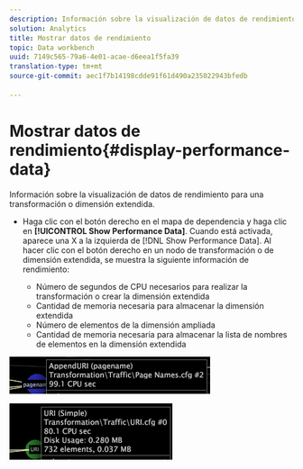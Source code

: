 ```yaml
---
description: Información sobre la visualización de datos de rendimiento para una transformación o dimensión extendida.
solution: Analytics
title: Mostrar datos de rendimiento
topic: Data workbench
uuid: 7149c565-79a6-4e01-acae-d6eea1f5fa39
translation-type: tm+mt
source-git-commit: aec1f7b14198cdde91f61d490a235022943bfedb

---
```



# Mostrar datos de rendimiento{#display-performance-data}

Información sobre la visualización de datos de rendimiento para una transformación o dimensión extendida.

* Haga clic con el botón derecho en el mapa de dependencia y haga clic en **[!UICONTROL Show Performance Data]**. Cuando está activada, aparece una X a la izquierda de [!DNL Show Performance Data]. Al hacer clic con el botón derecho en un nodo de transformación o de dimensión extendida, se muestra la siguiente información de rendimiento:

   * Número de segundos de CPU necesarios para realizar la transformación o crear la dimensión extendida
   * Cantidad de memoria necesaria para almacenar la dimensión extendida
   * Número de elementos de la dimensión ampliada
   * Cantidad de memoria necesaria para almacenar la lista de nombres de elementos en la dimensión extendida

![](assets/vis_DependencyMap_PerfData_Transformation.png)

![](assets/vis_DependencyMap_PerfData_ExtDims.png)

